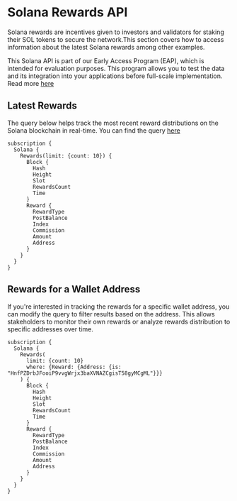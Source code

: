 # Solana Rewards API

Solana rewards are incentives given to investors and validators for staking their SOL tokens to secure the network.This section covers how to access information about the latest Solana rewards among other examples.

This Solana API is part of our Early Access Program (EAP), which is intended for evaluation purposes.
This program allows you to test the data and its integration into your applications before full-scale implementation. Read more [here](https://docs.bitquery.io/docs/graphql/dataset/EAP/)

## Latest Rewards

The query below helps track the most recent reward distributions on the Solana blockchain in real-time.
You can find the query [here](https://ide.bitquery.io/Latest-Solana-Rewards)

```
subscription {
  Solana {
    Rewards(limit: {count: 10}) {
      Block {
        Hash
        Height
        Slot
        RewardsCount
        Time
      }
      Reward {
        RewardType
        PostBalance
        Index
        Commission
        Amount
        Address
      }
    }
  }
}

```

## Rewards for a Wallet Address

If you're interested in tracking the rewards for a specific wallet address, you can modify the query to filter results based on the address. This allows stakeholders to monitor their own rewards or analyze rewards distribution to specific addresses over time.

```
subscription {
  Solana {
    Rewards(
      limit: {count: 10}
      where: {Reward: {Address: {is: "HnfPZDrbJFooiP9vvgWrjx3baXVNAZCgisT58gyMCgML"}}}
    ) {
      Block {
        Hash
        Height
        Slot
        RewardsCount
        Time
      }
      Reward {
        RewardType
        PostBalance
        Index
        Commission
        Amount
        Address
      }
    }
  }
}

```
